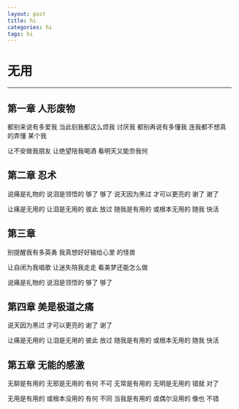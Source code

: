 ```yaml
---
layout: post
title: hi
categories: hi
tags: hi
---
```

# 无用


----------

## 第一章 人形废物
都别来说有多爱我
当此刻我都这么烦我		讨厌我
都别再说有多懂我
连我都不想真的弄懂		某个我

让不安做我朋友		让绝望陪我喝酒
看明天又能奈我何
## 第二章 忍术
说痛是礼物的		说泪是领悟的
够了		够了
说天因为黑过		才可以更亮的
谢了		谢了

让痛是无用的		让泪是无用的
彼此		放过
随我是有用的		或根本无用的
随我		快活
## 第三章 
别提醒我有多英勇
我真想好好输给心里		的怪兽

让自闭为我唱歌		让迷失陪我走走
看美梦还能怎么做

说痛是礼物的		说泪是领悟的
够了		够了
## 第四章 美是极道之痛
说天因为黑过		才可以更亮的
谢了		谢了

让痛是无用的		让泪是无用的
彼此		放过
随我是有用的		或根本无用的
随我		快活
## 第五章 无能的感激
无聊是有用的		无邪是无用的
有何		不可
无常是有用的		无明是无用的
错就		对了

无用是有用的		或根本没用的
有何		不同
当我是有用的		或偶尔没用的
像也		不错


